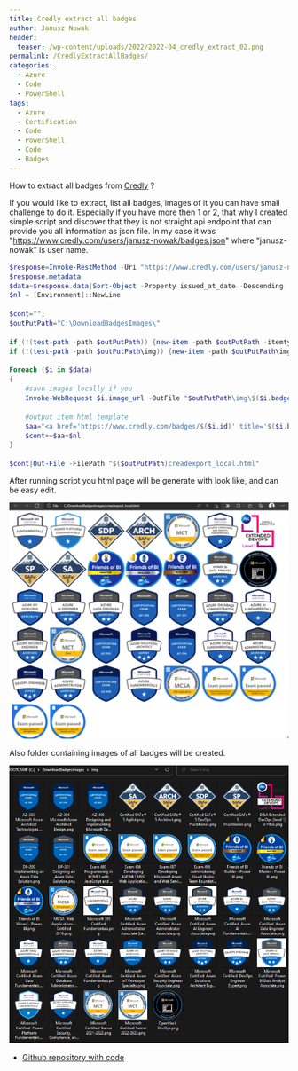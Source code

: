 ```yaml
---
title: Credly extract all badges
author: Janusz Nowak
header:
  teaser: /wp-content/uploads/2022/2022-04_credly_extract_02.png
permalink: /CredlyExtractAllBadges/
categories:
  - Azure
  - Code
  - PowerShell
tags:
  - Azure
  - Certification
  - Code
  - PowerShell
  - Code
  - Badges
---
```


How to extract all badges from [Credly](https://www.credly.com/) ?

If you would like to extract, list all badges, images of it you can have small challenge to do it. Especially if you have more then 1 or 2, that why I created simple script and discover that they is not straight api endpoint that can provide you all information as json file.
In my case it was "https://www.credly.com/users/janusz-nowak/badges.json" where "janusz-nowak" is user name.

```powershell
$response=Invoke-RestMethod -Uri "https://www.credly.com/users/janusz-nowak/badges.json"
$response.metadata
$data=$response.data|Sort-Object -Property issued_at_date -Descending
$nl = [Environment]::NewLine

$cont="";
$outPutPath="C:\DownloadBadgesImages\"

if (!(test-path -path $outPutPath)) {new-item -path $outPutPath -itemtype directory}
if (!(test-path -path $outPutPath\img)) {new-item -path $outPutPath\img -itemtype directory}

Foreach ($i in $data)
{
    #save images locally if you
    Invoke-WebRequest $i.image_url -OutFile "$outPutPath\img\$($i.badge_template.name.Replace(":"," ")).png"

    #output item html template
    $aa="<a href='https://www.credly.com/badges/$($i.id)' title='$($i.badge_template.name)'><img src='$($i.badge_template.image_url)' width='140' alt='$($i.badge_template.name),$($i.badge_template.description)'/></a>"
    $cont+=$aa+$nl
}

$cont|Out-File -FilePath "$($outPutPath)creadexport_local.html"
```

After running script you html page will be generate with look like, and can be easy edit.

![html](/wp-content/uploads/2022/2022-04_credly_extract_01.png)

Also folder containing images of all badges will be created.

![images](/wp-content/uploads/2022/2022-04_credly_extract_02.png)

- [Github repository with code](https://github.com/JanuszNowak/credly-extractor/blob/master/credly-extractor.ps1)
